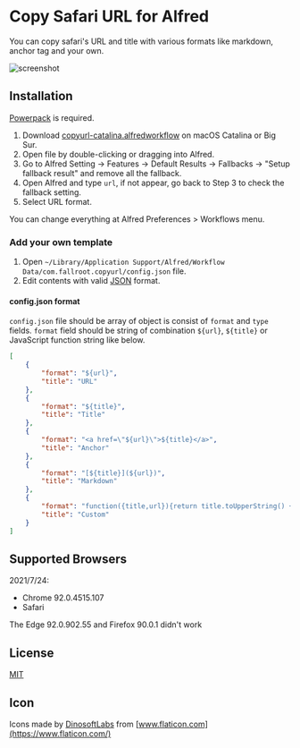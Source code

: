 # Copy Safari URL for Alfred

You can copy safari's URL and title with various formats like markdown, anchor tag and your own.

![screenshot](https://github.com/mrbelieve128/copy-/mrbelieve128/url-for-alfred/raw/master/misc/screenshot.png)

## Installation

[Powerpack](https://www.alfredapp.com/powerpack/) is required.

1. Download [copyurl-catalina.alfredworkflow](https://github.com/mrbelieve128/copy-url-for-alfred/raw/master/build/copy-/mrbelieve128/url.alfredworkflow) on macOS Catalina or Big Sur. 
2. Open file by double-clicking or dragging into Alfred.
3. Go to Alfred Setting -> Features -> Default Results -> Fallbacks -> "Setup fallback result" and remove all the fallback.
4. Open Alfred and type `url`, if not appear, go back to Step 3 to check the fallback setting.
5. Select URL format.

You can change everything at Alfred Preferences > Workflows menu.


### Add your own template

1. Open `~/Library/Application Support/Alfred/Workflow Data/com.fallroot.copyurl/config.json` file.
2. Edit contents with valid [JSON](http://www.json.org/) format.

#### config.json format

`config.json` file should be array of object is consist of `format` and `type` fields.
`format` field should be string of combination `${url}`, `${title}` or JavaScript function string like below.

```json
[
    {
        "format": "${url}",
        "title": "URL"
    },
    {
        "format": "${title}",
        "title": "Title"
    },
    {
        "format": "<a href=\"${url}\">${title}</a>",
        "title": "Anchor"
    },
    {
        "format": "[${title}](${url})",
        "title": "Markdown"
    },
    {
        "format": "function({title,url}){return title.toUpperString() + '\\n' + url}",
        "title": "Custom"
    }
]
```

## Supported Browsers

2021/7/24: 
- Chrome 92.0.4515.107
- Safari

The Edge 92.0.902.55 and Firefox 90.0.1 didn't work

## License

[MIT](https://github.com/mrbelieve128/copy-url-for-alfred/blob/master/LICENSE)

## Icon

Icons made by [DinosoftLabs](https://www.flaticon.com/authors/dinosoftlabs) from [www.flaticon.com](https://www.flaticon.com/)
